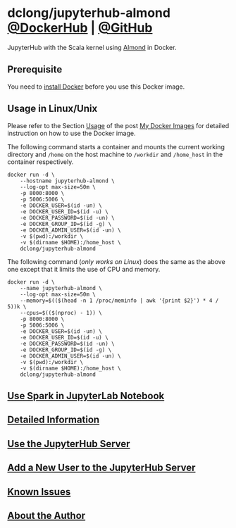# dclong/jupyterhub-almond [@DockerHub](https://hub.docker.com/r/dclong/jupyterhub-almond/) | [@GitHub](https://github.com/dclong/docker-jupyterhub-almond)

JupyterHub with the Scala kernel using [Almond](https://github.com/almond-sh/almond) in Docker. 

## Prerequisite
You need to [install Docker](http://www.legendu.net/en/blog/docker-installation/) before you use this Docker image.


## Usage in Linux/Unix

Please refer to the Section
[Usage](http://www.legendu.net/en/blog/my-docker-images/#usage)
of the post [My Docker Images](http://www.legendu.net/en/blog/my-docker-images/) 
for detailed instruction on how to use the Docker image.

The following command starts a container 
and mounts the current working directory and `/home` on the host machine 
to `/workdir` and `/home_host` in the container respectively.
```
docker run -d \
    --hostname jupyterhub-almond \
    --log-opt max-size=50m \
    -p 8000:8000 \
    -p 5006:5006 \
    -e DOCKER_USER=$(id -un) \
    -e DOCKER_USER_ID=$(id -u) \
    -e DOCKER_PASSWORD=$(id -un) \
    -e DOCKER_GROUP_ID=$(id -g) \
    -e DOCKER_ADMIN_USER=$(id -un) \
    -v $(pwd):/workdir \
    -v $(dirname $HOME):/home_host \
    dclong/jupyterhub-almond
```
The following command (*only works on Linux*) does the same as the above one 
except that it limits the use of CPU and memory.
```
docker run -d \
    --name jupyterhub-almond \
    --log-opt max-size=50m \
    --memory=$(($(head -n 1 /proc/meminfo | awk '{print $2}') * 4 / 5))k \
    --cpus=$(($(nproc) - 1)) \
    -p 8000:8000 \
    -p 5006:5006 \
    -e DOCKER_USER=$(id -un) \
    -e DOCKER_USER_ID=$(id -u) \
    -e DOCKER_PASSWORD=$(id -un) \
    -e DOCKER_GROUP_ID=$(id -g) \
    -e DOCKER_ADMIN_USER=$(id -un) \
    -v $(pwd):/workdir \
    -v $(dirname $HOME):/home_host \
    dclong/jupyterhub-almond
```
## [Use Spark in JupyterLab Notebook](http://www.legendu.net/en/blog/my-docker-images/#use-spark-in-jupyterlab-notebook)

## [Detailed Information](http://www.legendu.net/en/blog/my-docker-images/#list-of-images-and-detailed-information) 

## [Use the JupyterHub Server](http://www.legendu.net/en/blog/my-docker-images/#use-the-jupyterhub-server)

## [Add a New User to the JupyterHub Server](http://www.legendu.net/en/blog/my-docker-images/#add-a-new-user-to-the-jupyterhub-server)

## [Known Issues](http://www.legendu.net/en/blog/my-docker-images/#known-issues)

## [About the Author](http://www.legendu.net/pages/about)
